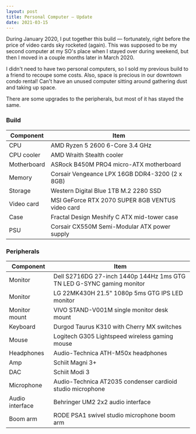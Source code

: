 ```yaml
---
layout: post
title: Personal Computer — Update
date: 2021-03-15
---
```


During January 2020, I put together this build — fortunately, right before the price of video cards sky rocketed (again). This was supposed to be my second computer at my SO's place when I stayed over during weekend, but then I moved in a couple months later in March 2020.

I didn't need to have two personal computers, so I sold my previous build to a friend to recoupe some costs. Also, space is precious in our downtown condo rental! Can't have an unused computer sitting around gathering dust and taking up space.

There are some upgrades to the peripherals, but most of it has stayed the same.

### Build

| Component   | Item                                             |
|-------------|--------------------------------------------------|
| CPU         | AMD Ryzen 5 2600 6-Core 3.4 GHz                  |
| CPU cooler  | AMD Wraith Stealth cooler                        |
| Motherboard | ASRock B450M PRO4 micro-ATX motherboard          |
| Memory      | Corsair Vengeance LPX 16GB DDR4-3200 (2 x 8GB)   |
| Storage     | Western Digital Blue 1TB M.2 2280 SSD            |
| Video card  | MSI GeForce RTX 2070 SUPER 8GB VENTUS video card |
| Case        | Fractal Design Meshify C ATX mid-tower case      |
| PSU         | Corsair CX550M Semi-Modular ATX power supply     |

### Peripherals

| Component       | Item                                                                  |
|-----------------|-----------------------------------------------------------------------|
| Monitor         | Dell S2716DG 27-inch 1440p 144Hz 1ms GTG TN LED G-SYNC gaming monitor |
| Monitor         | LG 22MK430H 21.5" 1080p 5ms GTG IPS LED monitor                       |
| Monitor mount   | VIVO STAND-V001M single monitor desk mount                            |
| Keyboard        | Durgod Taurus K310 with Cherry MX switches                            |
| Mouse           | Logitech G305 Lightspeed wireless gaming mouse                        |
| Headphones      | Audio-Technica ATH-M50x headphones                                    |
| Amp             | Schiit Magni 3+                                                       |
| DAC             | Schiit Modi 3                                                         |
| Microphone      | Audio-Technica AT2035 condenser cardioid studio microphone            |
| Audio interface | Behringer UM2 2x2 audio interface                                     |
| Boom arm        | RODE PSA1 swivel studio microphone boom arm                           |
